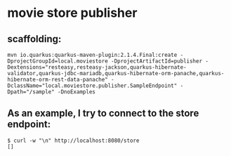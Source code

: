 # movie store publisher

## scaffolding:
```
mvn io.quarkus:quarkus-maven-plugin:2.1.4.Final:create -DprojectGroupId=local.moviestore -DprojectArtifactId=publisher -Dextensions="resteasy,resteasy-jackson,quarkus-hibernate-validator,quarkus-jdbc-mariadb,quarkus-hibernate-orm-panache,quarkus-hibernate-orm-rest-data-panache" -DclassName="local.moviestore.publisher.SampleEndpoint" -Dpath="/sample" -DnoExamples
```

## As an example, I try to connect to the store endpoint:
```
$ curl -w "\n" http://localhost:8080/store
[]
```
